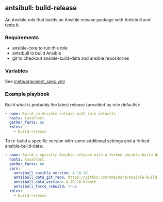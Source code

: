 <!--
Copyright (c) Ansible Project
GNU General Public License v3.0+ (see LICENSE or https://www.gnu.org/licenses/gpl-3.0.txt)
SPDX-License-Identifier: GPL-3.0-or-later
-->

## antsibull: build-release

An Ansible role that builds an Ansible release package with Antsibull and tests it.

### Requirements

- ansible-core to run this role
- antsibull to build Ansible
- git to checkout ansible-build-data and ansible repositories

### Variables

See [meta/argument_spec.yml](https://github.com/ansible-community/antsibull/blob/main/roles/build-release/meta/argument_spec.yml)

### Example playbook

Build what is probably the latest release (provided by role defaults):

```yaml
- name: Build an Ansible release with role defaults
  hosts: localhost
  gather_facts: no
  roles:
    - build-release
```

To re-build a specific version with some additional settings and a forked ansible-build-data:
```yaml
- name: Build a specific Ansible release with a forked ansible-build-data
  hosts: localhost
  gather_facts: no
  vars:
    antsibull_ansible_version: 4.10.10
    antsibull_data_git_repo: https://github.com/dmsimard/ansible-build-data
    antsibull_data_version: 4.10.10-branch
    antsibull_force_rebuild: true
  roles:
    - build-release
```

